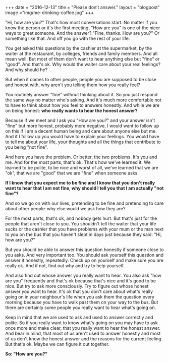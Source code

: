 +++
date = "2016-12-13"
title = "Please don’t answer."
layout = "blogpost"
image ="img/me-drinking-coffee.jpg"
+++

"Hi, how are you?" That's how most conversations start. No matter if you know the person or it's the first meeting, "How are you" is one of the nicer ways to greet someone. And the answer? "Fine, thanks. How are you?" Or something like that. And off you go with the rest of your life.

You get asked this questions by the cashier at the supermarket, by the waiter at the restaurant, by colleges, friends and family members. And all mean well. But most of them don't want to hear anything else but "fine" or "good". And that's ok. Why would the waiter care about your real feelings? And why should he?

But when it comes to other people, people you are supposed to be close and honest with, why aren't you telling them how you really feel? 

You routinely answer "fine" without thinking about it. So you just respond the same way no matter who's asking. And it's much more comfortable not to have to think about how you feel to answers honestly. And while we are on being honest: **who really wants to hear the honest answer?**

Because if we meet and I ask you "How are you?" and your answer isn't "fine" but more honest, probably more negative, I would want to follow up on this if I am a decent human being and care about anyone else but me. And if I follow up you would have to explain your feelings. You would have to tell me about your life, your thoughts and all the things that contribute to you being "not fine". 

And here you have the problem. Or better, the two problems. It's you and me. And for the most parts, that's ok. That's how we've learned it. We learned to be polite, to be nice and worst of all, we've learned that we are "ok", that we are "good" that we are "fine" when someone asks. 

**If I know that you expect me to be fine and I know that you don't really want to hear that I am not fine, why should I tell you that I am actually "not fine"?**

And so we go on with our lives, pretending to be fine and pretending to care about other people-why else would we ask how they are?

For the most parts, that's ok, and nobody gets hurt. But that's just for the people that aren't close to you. You shouldn't tell the waiter that your life sucks or the cashier that you have problems with your mum or the man next to you on the bus that you haven't slept in days just because they said: "Hi, how are you?"

But you should be able to answer this question honestly if someone close to you asks. And very important too: You should ask yourself this question and answer it honestly, repeatedly. Check up on yourself and make sure you are really ok. And if not, find out why and try to help yourself.

And also find out whose answer you really want to hear. You also ask "how are you" frequently and that's ok because that's nice and it's good to be nice. But try to ask more consciously. Try to figure out whose honest answer you want to hear. It's ok that you don't care about what's really going on in your neighbour's life when you ask them the question every morning because you have to walk past them on your way to the bus. But there are certainly some people you really want to hear what's going on. 

Keep in mind that we are used to ask and used to answer correctly and polite. So if you really want to know what's going on you may have to ask once more and make clear, that you really want to hear the honest answer. And bear in mind, that most of us aren't used to answer honestly and most of us don't know the honest answer and the reasons for the current feeling. But that's ok. Maybe we can figure it out together.

**So: "How are you?"**